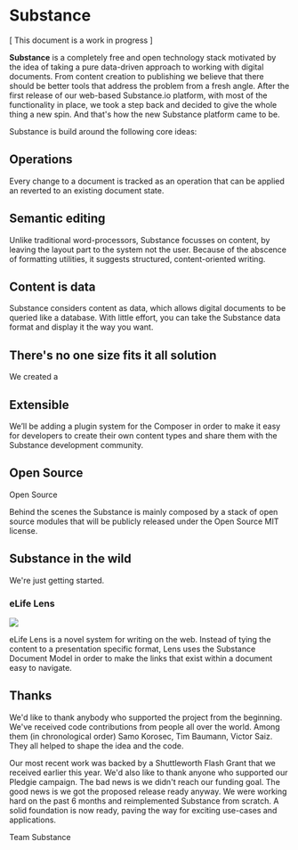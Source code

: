 # Substance

[ This document is a work in progress ]

**Substance** is a completely free and open technology stack motivated by the idea of taking a pure data-driven approach to working with digital documents. From content creation to publishing we believe that there should be better tools that address the problem from a fresh angle. After the first release of our web-based Substance.io platform, with most of the functionality in place, we took a step back and decided to give the whole thing a new spin. And that's how the new Substance platform came to be.

Substance is build around the following core ideas:

## Operations

Every change to a document is tracked as an operation that can be applied an reverted to an existing document state.

## Semantic editing

Unlike traditional word-processors, Substance focusses on content, by leaving the layout part to the system not the user. Because of the abscence of formatting utilities, it suggests structured, content-oriented writing.

## Content is data

Substance considers content as data, which allows digital documents to be queried like a database. With little effort, you can take the Substance data format and display it the way you want.


## There's no one size fits it all solution

We created a 

## Extensible

We’ll be adding a plugin system for the Composer in order to make it easy for developers to create their own content types and share them with the Substance development community.

## Open Source

Open Source

Behind the scenes the Substance is mainly composed by a stack of open source modules that will be publicly released under the Open Source MIT license.

## Substance in the wild

We're just getting started.

### eLife Lens

![](http://backbonejs.org/docs/images/lens.png)

eLife Lens is a novel system for writing on the web. Instead of tying the content to a presentation specific format, Lens uses the Substance Document Model in order to make the links that exist within a document easy to navigate.

## Thanks

We'd like to thank anybody who supported the project from the beginning. We've received code contributions from people all over the world. Among them (in chronological order) Samo Korosec, Tim Baumann, Victor Saiz. They all helped to shape the idea and the code.

Our most recent work was backed by a Shuttleworth Flash Grant that we received earlier this year. We'd also like to thank anyone who supported our Pledgie campaign. The bad news is we didn't reach our funding goal. The good news is we got the proposed release ready anyway. We were working hard on the past 6 months and reimplemented Substance from scratch. A solid foundation is now ready, paving the way for exciting use-cases and applications.

Team Substance